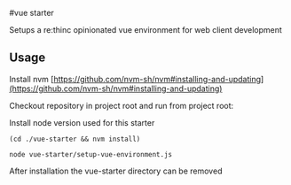#vue starter

Setups a re:thinc opinionated vue environment for web client development

## Usage

Install nvm [https://github.com/nvm-sh/nvm#installing-and-updating](https://github.com/nvm-sh/nvm#installing-and-updating)

Checkout repository in project root and run from project root:

Install node version used for this starter
```
(cd ./vue-starter && nvm install)
```

```
node vue-starter/setup-vue-environment.js
```

After installation the vue-starter directory can be removed
